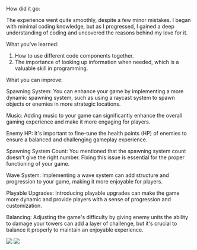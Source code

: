 How did it go:

The experience went quite smoothly, despite a few minor mistakes. I began with minimal coding knowledge, but as I progressed, I gained a deep understanding of coding and uncovered the reasons behind my love for it.

What you've learned:

1.  How to use different code components together.
2.  The importance of looking up information when needed, which is a valuable skill in programming.

What you can improve:

Spawning System: You can enhance your game by implementing a more dynamic spawning system, such as using a raycast system to spawn objects or enemies in more strategic locations.

Music: Adding music to your game can significantly enhance the overall gaming experience and make it more engaging for players.

Enemy HP: It's important to fine-tune the health points (HP) of enemies to ensure a balanced and challenging gameplay experience.

Spawning System Count: You mentioned that the spawning system count doesn't give the right number. Fixing this issue is essential for the proper functioning of your game.

Wave System: Implementing a wave system can add structure and progression to your game, making it more enjoyable for players.

Playable Upgrades: Introducing playable upgrades can make the game more dynamic and provide players with a sense of progression and customization.

Balancing: Adjusting the game's difficulty by giving enemy units the ability to damage your towers can add a layer of challenge, but it's crucial to balance it properly to maintain an enjoyable experience.



[![](https://mermaid.ink/img/pako:eNptj8EKwjAMhl8l5KSgL7CDoM4n0NvqIa5Rh2taaorItne3deDJHEL4_v8PyYCtt4wV3iKFO5xqI5Br26SQieUzrNebse279uFF_YvjCLuFDyxPCCTcL-fArvhgPxQF9MUMl6Tq5TnN-v6758scMMsIdRNJbnz-o5f8CIfGkqOfo3RcoePoqLP54qEQg3pnxwarPFq-UurVoJEpWympP76lxUpj4hWmYEm57ih_5mY4fQD2D1SH)](https://mermaid.live/edit#pako:eNptj8EKwjAMhl8l5KSgL7CDoM4n0NvqIa5Rh2taaorItne3deDJHEL4_v8PyYCtt4wV3iKFO5xqI5Br26SQieUzrNebse279uFF_YvjCLuFDyxPCCTcL-fArvhgPxQF9MUMl6Tq5TnN-v6758scMMsIdRNJbnz-o5f8CIfGkqOfo3RcoePoqLP54qEQg3pnxwarPFq-UurVoJEpWympP76lxUpj4hWmYEm57ih_5mY4fQD2D1SH)
[![](https://mermaid.ink/img/pako:eNptkrFugzAQhl_l5KmVkiHJxlCpCe2EoibtBhlcfAUabEfGDkqAd6_BJIUWD5Z1_3f3ebiKxJIh8Uii6CmFDz8SYM9zeEZVxGmW5ygYgpYKRQHX7FtAoVEdQWOCAqgNFQIK5BkWB5jPn2rH1rB-6F6LR-hnjtK9S5e39E-8c_HqFq_bFDaVG9m44qZrGf5nUYMfKinZYUhcS3oHoIaX8DOnphwheLbhL_IaJkqi6JF9Jw-cfNnLg3-ja-BDdwATxHbknkTerBvv7l3nLp171bvLiTY9dJdTgy8j9yRiRu72JjPCUXGaMbskVVuJiE6RY0Q8-2T4RU2uIxKJxqLUaPl-ETHxtDI4I-bEqEY_o3a9uCs2P9LIx88?type=png)](https://mermaid.live/edit#pako:eNptkrFugzAQhl_l5KmVkiHJxlCpCe2EoibtBhlcfAUabEfGDkqAd6_BJIUWD5Z1_3f3ebiKxJIh8Uii6CmFDz8SYM9zeEZVxGmW5ygYgpYKRQHX7FtAoVEdQWOCAqgNFQIK5BkWB5jPn2rH1rB-6F6LR-hnjtK9S5e39E-8c_HqFq_bFDaVG9m44qZrGf5nUYMfKinZYUhcS3oHoIaX8DOnphwheLbhL_IaJkqi6JF9Jw-cfNnLg3-ja-BDdwATxHbknkTerBvv7l3nLp171bvLiTY9dJdTgy8j9yRiRu72JjPCUXGaMbskVVuJiE6RY0Q8-2T4RU2uIxKJxqLUaPl-ETHxtDI4I-bEqEY_o3a9uCs2P9LIx88)
